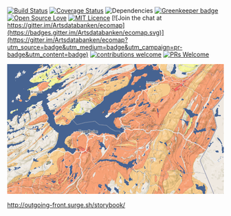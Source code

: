 [![Build Status](https://travis-ci.org/Artsdatabanken/ecomap.svg?branch=master)](https://travis-ci.org/Artsdatabanken/ecomap)
[![Coverage Status](https://coveralls.io/repos/github/Artsdatabanken/ecomap/badge.svg?branch=master)](https://coveralls.io/github/Artsdatabanken/ecomap?branch=master)
![Dependencies](https://david-dm.org/artsdatabanken/ecomap.svg)
[![Greenkeeper badge](https://badges.greenkeeper.io/Artsdatabanken/ecomap.svg)](https://greenkeeper.io/)
[![Open Source Love](https://badges.frapsoft.com/os/v2/open-source.svg?v=103)](https://github.com/ellerbrock/open-source-badges/)
[![MIT Licence](https://badges.frapsoft.com/os/mit/mit.svg?v=103)](https://opensource.org/licenses/mit-license.php)
[![Join the chat at https://gitter.im/Artsdatabanken/ecomap](https://badges.gitter.im/Artsdatabanken/ecomap.svg)](https://gitter.im/Artsdatabanken/ecomap?utm_source=badge&utm_medium=badge&utm_campaign=pr-badge&utm_content=badge)
[![contributions welcome](https://camo.githubusercontent.com/926d8ca67df15de5bd1abac234c0603d94f66c00/68747470733a2f2f696d672e736869656c64732e696f2f62616467652f636f6e747269627574696f6e732d77656c636f6d652d627269676874677265656e2e7376673f7374796c653d666c6174)](https://github.com/Artsdatabanken/ecomap/issues)
[![PRs Welcome](https://img.shields.io/badge/PRs-welcome-brightgreen.svg)](doc/CONTRIBUTING.md#pull-requests)

![Screenshot](doc/screenshot.png "Ecomap screenshot")


http://outgoing-front.surge.sh/storybook/
